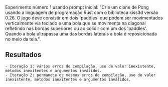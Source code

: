 
Experimento número 1 usando prompt inicial: "Crie um clone de Pong usando a linguagem de programação Rust com o biblioteca kiss3d versão 0.26. O jogo deve consistir em dois 'paddles' que podem ser movimentados verticalmente via teclado e uma bola que se movimenta na diagonal refletindo nas bordas superiores ou ao colidir com um dos 'paddles'. Quando a bola ultrapassa uma das bordas laterais a bola é reposicionada no meio da tela.".

## Resultados

    - Iteração 1: vários erros de compilação, uso de valor inexistente, métodos inexitentes e argumentos inválidos.
    - Iteração 2: permanece os mesmos erros de compilação, uso de valor inexistente, métodos inexitentes e argumentos inválidos.


